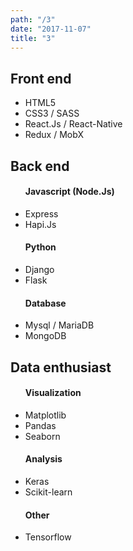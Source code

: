 ```yaml
---
path: "/3"
date: "2017-11-07"
title: "3"
---
```


<div>
    <h2>Front end</h2>
    <ul>
        <li>HTML5</li>
        <li>CSS3 / SASS</li>
        <li> React.Js / React-Native</li>
        <li>Redux / MobX</li>
    </ul>
</div>

<div>
    <h2>Back end</h2>
    <ul>
        <h4>Javascript (Node.Js)</h4>
        <li> Express</li>
        <li>Hapi.Js</li>
        <h4>Python</h4>
        <li>Django</li>
        <li>Flask</li>
        <h4>Database</h4>
        <li>Mysql / MariaDB</li>
        <li>MongoDB</li>
    </ul>
</div>

<div>
    <h2>Data enthusiast</h2>
    <ul>
        <h4>Visualization</h4>
        <li>Matplotlib</li>
        <li>Pandas</li>
        <li>Seaborn</li>
        <h4>Analysis</h4>
        <li>Keras</h4>
        <li>Scikit-learn</li>
        <h4>Other</h4>
        <li>Tensorflow</li>
    </ul>
</div>
